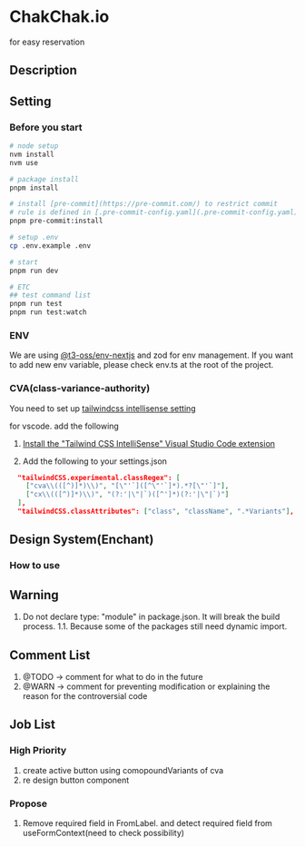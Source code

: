 # ChakChak.io

for easy reservation

## Description

## Setting

### Before you start

```bash
# node setup
nvm install
nvm use

# package install
pnpm install

# install [pre-commit](https://pre-commit.com/) to restrict commit
# rule is defined in [.pre-commit-config.yaml](.pre-commit-config.yaml)
pnpm pre-commit:install

# setup .env
cp .env.example .env

# start
pnpm run dev

# ETC
## test command list
pnpm run test
pnpm run test:watch
```

### ENV

We are using [@t3-oss/env-nextjs](https://env.t3.gg/docs/recipes) and zod for env management.
If you want to add new env variable, please check env.ts at the root of the project.

### CVA(class-variance-authority)

You need to set up [tailwindcss intellisense setting](https://cva.style/docs/getting-started/installation)

for vscode. add the following

1. [Install the "Tailwind CSS IntelliSense" Visual Studio Code extension](https://marketplace.visualstudio.com/items?itemName=bradlc.vscode-tailwindcss)

2. Add the following to your settings.json

```.json
  "tailwindCSS.experimental.classRegex": [
    ["cva\\(([^)]*)\\)", "[\"'`]([^\"'`]*).*?[\"'`]"],
    ["cx\\(([^)]*)\\)", "(?:'|\"|`)([^']*)(?:'|\"|`)"]
  ],
  "tailwindCSS.classAttributes": ["class", "className", ".*Variants"],
```

## Design System(Enchant)

### How to use

## Warning

1. Do not declare type: "module" in package.json. It will break the build process.
   1.1. Because some of the packages still need dynamic import.

## Comment List

1. @TODO -> comment for what to do in the future
2. @WARN -> comment for preventing modification or explaining the reason for the controversial code

## Job List

### High Priority

1. create active button using comopoundVariants of cva
2. re design button component

### Propose

1. Remove required field in FromLabel. and detect required field from useFormContext(need to check possibility)
